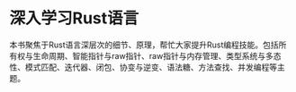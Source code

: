 # 深入学习Rust语言

本书聚焦于Rust语言深层次的细节、原理，帮忙大家提升Rust编程技能。包括所有权与生命周期、智能指针与raw指针、raw指针与内存管理、类型系统与多态性、模式匹配、迭代器、闭包、协变与逆变、语法糖、方法查找、并发编程等主题。

